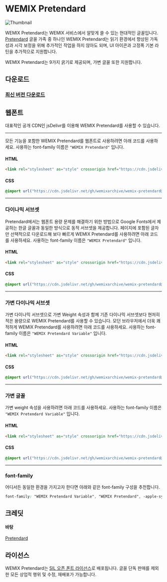 # WEMIX Pretendard

<picture>
  <source media="(prefers-color-scheme: dark)" srcset="https://github.com/wemixarchive/wemix-pretendard/assets/7247848/95203349-b3e5-4d57-83dd-7b546b54fa6b">
  <img src="https://github.com/wemixarchive/wemix-pretendard/assets/7247848/2c4aee02-fd2b-4cb8-97c9-f308265be5b2" alt="Thumbnail">
</picture>

WEMIX Pretendard는 WEMIX 서비스에서 알맞게 쓸 수 있는 현대적인 글꼴입니다. [Pretendard](https://github.com/orioncactus/pretendard) 글꼴 가족 중 하나인 WEMIX Pretendard는 읽기 환경에서 향상된 가독성과 시각 보정을 위해 추가적인 작업을 하지 않아도 되며, UI 아이콘과 고정폭 기본 라틴을 추가적으로 지원합니다.

WEMIX Pretendard는 9가지 굵기로 제공되며, 가변 글꼴 또한 지원합니다.

## 다운로드

### [최신 버전 다운로드](https://github.com/wemixarchive/wemix-pretendard/releases/latest)

## 웹폰트

대표적인 공개 CDN인 jsDelivr를 이용해 WEMIX Pretendard를 사용할 수 있습니다.

---

모든 기능을 포함한 WEMIX Pretendard를 웹폰트로 사용하려면 아래 코드를 사용하세요. 사용하는 font-family 이름은 `"WEMIX Pretendard"` 입니다.

#### HTML

```html
<link rel="stylesheet" as="style" crossorigin href="https://cdn.jsdelivr.net/gh/wemixarchive/wemix-pretendard@v1.3.9/dist/web/static/wemixpretendard.css" />
```

#### CSS

```css
@import url("https://cdn.jsdelivr.net/gh/wemixarchive/wemix-pretendard@v1.3.9/dist/web/static/wemixpretendard.css");
```

---

### 다이나믹 서브셋

Pretendard에서는 웹폰트 용량 문제를 해결하기 위한 방법으로 Google Fonts에서 제공하는 한글 글꼴과 동일한 방식으로 동적 서브셋을 제공합니다. 페이지에 포함된 글자만 선택적으로 다운로드해 보다 빠르게 WEMIX Pretendard를 사용하려면 아래 코드를 사용하세요. 사용하는 font-family 이름은 `"WEMIX Pretendard"` 입니다.

#### HTML

```html
<link rel="stylesheet" as="style" crossorigin href="https://cdn.jsdelivr.net/gh/wemixarchive/wemix-pretendard@v1.3.9/dist/web/static/wemixpretendard-dynamic-subset.css" />
```

#### CSS

```css
@import url("https://cdn.jsdelivr.net/gh/wemixarchive/wemix-pretendard@v1.3.9/dist/web/static/wemixpretendard-dynamic-subset.css");
```

---

### 가변 다이나믹 서브셋

가변 다이나믹 서브셋으로 가변 Weight 속성과 함께 기존 다이나믹 서브셋보다 현저히 적은 용량으로 WEMIX Pretendard를 사용할 수 있습니다. 모던 브라우저에서 더욱 쾌적하게 WEMIX Pretendard를 사용하려면 아래 코드를 사용하세요. 사용하는 font-family 이름은 `"WEMIX Pretendard Variable"` 입니다.

#### HTML

```html
<link rel="stylesheet" as="style" crossorigin href="https://cdn.jsdelivr.net/gh/wemixarchive/wemix-pretendard@v1.3.9/dist/web/variable/wemixpretendardvariable-dynamic-subset.css" />
```

#### CSS

```css
@import url("https://cdn.jsdelivr.net/gh/wemixarchive/wemix-pretendard@v1.3.9/dist/web/variable/wemixpretendardvariable-dynamic-subset.css");
```

---

### 가변 글꼴

가변 weight 속성을 사용하려면 아래 코드를 사용하세요. 사용하는 font-family 이름은 `"WEMIX Pretendard Variable"` 입니다.

#### HTML

```html
<link rel="stylesheet" as="style" crossorigin href="https://cdn.jsdelivr.net/gh/wemixarchive/wemix-pretendard@v1.3.9/dist/web/variable/wemixpretendardvariable.css" />
```

#### CSS

```css
@import url("https://cdn.jsdelivr.net/gh/wemixarchive/wemix-pretendard@v1.3.9/dist/web/variable/wemixpretendardvariable.css");
```

---

### font-family

어디서든 동일한 환경을 가지고자 한다면 아래와 같은 font-family 구성을 추천합니다.

```css
font-family: "WEMIX Pretendard Variable", "WEMIX Pretendard", -apple-system, BlinkMacSystemFont, system-ui, Roboto, "Helvetica Neue", "Segoe UI", "Apple SD Gothic Neo", "Noto Sans KR", "Malgun Gothic", "Apple Color Emoji", "Segoe UI Emoji", "Segoe UI Symbol", sans-serif;
```


## 크레딧

#### 바탕

[Pretendard](https://github.com/orioncactus/pretendard)

## 라이선스

WEMIX Pretendard는 [SIL 오픈 폰트 라이선스](https://scripts.sil.org/OFL)로 배포됩니다. 글꼴 단독 판매를 제외한 모든 상업적 행위 및 수정, 재배포가 가능합니다.
